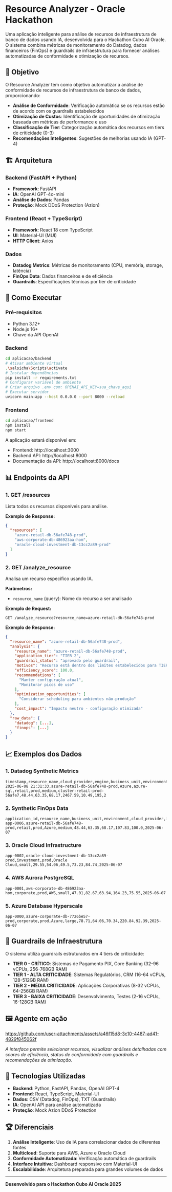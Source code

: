 # Resource Analyzer - Oracle Hackathon

Uma aplicação inteligente para análise de recursos de infraestrutura de banco de dados usando IA, desenvolvida para o Hackathon Cubo AI Oracle. O sistema combina métricas de monitoramento do Datadog, dados financeiros (FinOps) e guardrails de infraestrutura para fornecer análises automatizadas de conformidade e otimização de recursos.

## 🎯 Objetivo

O Resource Analyzer tem como objetivo automatizar a análise de conformidade de recursos de infraestrutura de banco de dados, proporcionando:

- **Análise de Conformidade**: Verificação automática se os recursos estão de acordo com os guardrails estabelecidos
- **Otimização de Custos**: Identificação de oportunidades de otimização baseada em métricas de performance e uso
- **Classificação de Tier**: Categorização automática dos recursos em tiers de criticidade (0-3)
- **Recomendações Inteligentes**: Sugestões de melhorias usando IA (GPT-4)

## 🏗️ Arquitetura

### Backend (FastAPI + Python)
- **Framework**: FastAPI
- **IA**: OpenAI GPT-4o-mini
- **Análise de Dados**: Pandas
- **Proteção**: Mock DDoS Protection (Azion)

### Frontend (React + TypeScript)
- **Framework**: React 18 com TypeScript
- **UI**: Material-UI (MUI)
- **HTTP Client**: Axios

### Dados
- **Datadog Metrics**: Métricas de monitoramento (CPU, memória, storage, latência)
- **FinOps Data**: Dados financeiros e de eficiência
- **Guardrails**: Especificações técnicas por tier de criticidade

## 🚀 Como Executar

### Pré-requisitos
- Python 3.12+
- Node.js 16+
- Chave da API OpenAI

### Backend
```bash
cd aplicacao/backend
# Ativar ambiente virtual
.\salsicha\Scripts\activate
# Instalar dependências
pip install -r requirements.txt
# Configurar variável de ambiente
# Criar arquivo .env com: OPENAI_API_KEY=sua_chave_aqui
# Executar servidor
uvicorn main:app --host 0.0.0.0 --port 8000 --reload
```

### Frontend
```bash
cd aplicacao/frontend
npm install
npm start
```

A aplicação estará disponível em:
- Frontend: http://localhost:3000
- Backend API: http://localhost:8000
- Documentação da API: http://localhost:8000/docs

## 📊 Endpoints da API

### 1. **GET /resources**
Lista todos os recursos disponíveis para análise.

**Exemplo de Response:**
```json
{
  "resources": [
    "azure-retail-db-56afe748-prod",
    "aws-corporate-db-486923aa-hom",
    "oracle-cloud-investment-db-13cc2a89-prod"
  ]
}
```

### 2. **GET /analyze_resource**
Analisa um recurso específico usando IA.

**Parâmetros:**
- `resource_name` (query): Nome do recurso a ser analisado

**Exemplo de Request:**
```
GET /analyze_resource?resource_name=azure-retail-db-56afe748-prod
```

**Exemplo de Response:**
```json
{
  "resource_name": "azure-retail-db-56afe748-prod",
  "analysis": {
    "resource_name": "azure-retail-db-56afe748-prod",
    "application_tier": "TIER 2",
    "guardrail_status": "aprovado pelo guardrail",
    "motivos": "Recurso está dentro dos limites estabelecidos para TIER 2",
    "efficiency_score": 100.0,
    "recommendations": [
      "Manter configuração atual",
      "Monitorar picos de uso"
    ],
    "optimization_opportunities": [
      "Considerar scheduling para ambientes não-produção"
    ],
    "cost_impact": "Impacto neutro - configuração otimizada"
  },
  "raw_data": {
    "datadog": [...],
    "finops": [...]
  }
}
```

## 📈 Exemplos dos Dados

### 1. **Datadog Synthetic Metrics**
```csv
timestamp,resource_name,cloud_provider,engine,business_unit,environment,instance_type,cluster_name,cpu_utilization,memory_utilization,storage_utilization,iops,latency_ms,connections,tier
2025-06-08 21:31:33,azure-retail-db-56afe748-prod,Azure,azure-sql,retail,prod,medium,cluster-retail-prod-56afe7,48.44,63.35,68.17,2467.59,10.49,195,2
```

### 2. **Synthetic FinOps Data**
```csv
application_id,resource_name,business_unit,environment,cloud_provider,instance_type,cpu_utilization,memory_utilization,storage_utilization,monthly_cost_usd,efficiency_score,date
app-0006,azure-retail-db-56afe748-prod,retail,prod,Azure,medium,48.44,63.35,68.17,107.83,100.0,2025-06-07
```

### 3. **Oracle Cloud Infrastructure**
```csv
app-0002,oracle-cloud-investment-db-13cc2a89-prod,investment,prod,Oracle Cloud,small,29.55,54.06,49.5,73.23,84.74,2025-06-07
```

### 4. **AWS Aurora PostgreSQL**
```csv
app-0001,aws-corporate-db-486923aa-hom,corporate,prod,AWS,small,47.01,82.67,63.94,164.23,75.55,2025-06-07
```

### 5. **Azure Database Hyperscale**
```csv
app-0000,azure-corporate-db-7726be57-prod,corporate,prod,Azure,large,78.71,64.06,70.34,220.84,92.39,2025-06-07
```

## 🎯 Guardrails de Infraestrutura

O sistema utiliza guardrails estruturados em 4 tiers de criticidade:

- **TIER 0 - CRÍTICO**: Sistemas de Pagamento PIX, Core Banking (32-96 vCPUs, 256-768GB RAM)
- **TIER 1 - ALTA CRITICIDADE**: Sistemas Regulatórios, CRM (16-64 vCPUs, 128-512GB RAM)
- **TIER 2 - MÉDIA CRITICIDADE**: Aplicações Corporativas (8-32 vCPUs, 64-256GB RAM)
- **TIER 3 - BAIXA CRITICIDADE**: Desenvolvimento, Testes (2-16 vCPUs, 16-128GB RAM)

## 🖼️ Agente em ação

https://github.com/user-attachments/assets/a46f15d8-3c10-4487-ad41-4829f845062f


*A interface permite selecionar recursos, visualizar análises detalhadas com scores de eficiência, status de conformidade com guardrails e recomendações de otimização.*

## 🔧 Tecnologias Utilizadas

- **Backend**: Python, FastAPI, Pandas, OpenAI GPT-4
- **Frontend**: React, TypeScript, Material-UI
- **Dados**: CSV (Datadog, FinOps), TXT (Guardrails)
- **IA**: OpenAI API para análise automatizada
- **Proteção**: Mock Azion DDoS Protection

## 🏆 Diferenciais

1. **Análise Inteligente**: Uso de IA para correlacionar dados de diferentes fontes
2. **Multicloud**: Suporte para AWS, Azure e Oracle Cloud
3. **Conformidade Automatizada**: Verificação automática de guardrails
4. **Interface Intuitiva**: Dashboard responsivo com Material-UI
5. **Escalabilidade**: Arquitetura preparada para grandes volumes de dados

---

**Desenvolvido para o Hackathon Cubo AI Oracle 2025**
